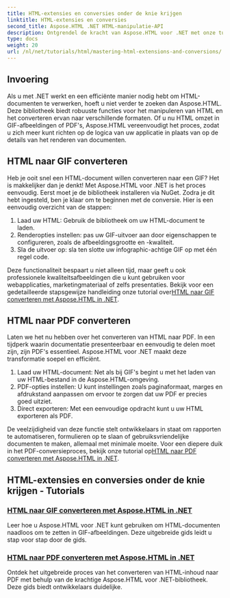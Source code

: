 ```yaml
---
title: HTML-extensies en conversies onder de knie krijgen
linktitle: HTML-extensies en conversies
second_title: Aspose.HTML .NET HTML-manipulatie-API
description: Ontgrendel de kracht van Aspose.HTML voor .NET met onze tutorials over het converteren van HTML naar GIF's en PDF's. Transformeer uw documenten moeiteloos.
type: docs
weight: 20
url: /nl/net/tutorials/html/mastering-html-extensions-and-conversions/
---
```


## Invoering

Als u met .NET werkt en een efficiënte manier nodig hebt om HTML-documenten te verwerken, hoeft u niet verder te zoeken dan Aspose.HTML. Deze bibliotheek biedt robuuste functies voor het manipuleren van HTML en het converteren ervan naar verschillende formaten. Of u nu HTML omzet in GIF-afbeeldingen of PDF's, Aspose.HTML vereenvoudigt het proces, zodat u zich meer kunt richten op de logica van uw applicatie in plaats van op de details van het renderen van documenten.

## HTML naar GIF converteren
Heb je ooit snel een HTML-document willen converteren naar een GIF? Het is makkelijker dan je denkt! Met Aspose.HTML voor .NET is het proces eenvoudig. Eerst moet je de bibliotheek installeren via NuGet. Zodra je dit hebt ingesteld, ben je klaar om te beginnen met de conversie. Hier is een eenvoudig overzicht van de stappen:

1. Laad uw HTML: Gebruik de bibliotheek om uw HTML-document te laden.
2. Renderopties instellen: pas uw GIF-uitvoer aan door eigenschappen te configureren, zoals de afbeeldingsgrootte en -kwaliteit.
3. Sla de uitvoer op: sla ten slotte uw infographic-achtige GIF op met één regel code.

 Deze functionaliteit bespaart u niet alleen tijd, maar geeft u ook professionele kwaliteitsafbeeldingen die u kunt gebruiken voor webapplicaties, marketingmateriaal of zelfs presentaties. Bekijk voor een gedetailleerde stapsgewijze handleiding onze tutorial over[HTML naar GIF converteren met Aspose.HTML in .NET](./converting-html-to-gif/).

## HTML naar PDF converteren
Laten we het nu hebben over het converteren van HTML naar PDF. In een tijdperk waarin documentatie presenteerbaar en eenvoudig te delen moet zijn, zijn PDF's essentieel. Aspose.HTML voor .NET maakt deze transformatie soepel en efficiënt. 

1. Laad uw HTML-document: Net als bij GIF's begint u met het laden van uw HTML-bestand in de Aspose.HTML-omgeving.
2. PDF-opties instellen: U kunt instellingen zoals paginaformaat, marges en afdrukstand aanpassen om ervoor te zorgen dat uw PDF er precies goed uitziet.
3. Direct exporteren: Met een eenvoudige opdracht kunt u uw HTML exporteren als PDF. 

De veelzijdigheid van deze functie stelt ontwikkelaars in staat om rapporten te automatiseren, formulieren op te slaan of gebruiksvriendelijke documenten te maken, allemaal met minimale moeite. Voor een diepere duik in het PDF-conversieproces, bekijk onze tutorial op[HTML naar PDF converteren met Aspose.HTML in .NET](./converting-html-to-pdf/).

## HTML-extensies en conversies onder de knie krijgen - Tutorials
### [ HTML naar GIF converteren met Aspose.HTML in .NET](./converting-html-to-gif/)
Leer hoe u Aspose.HTML voor .NET kunt gebruiken om HTML-documenten naadloos om te zetten in GIF-afbeeldingen. Deze uitgebreide gids leidt u stap voor stap door de gids.
### [HTML naar PDF converteren met Aspose.HTML in .NET](./converting-html-to-pdf/)
Ontdek het uitgebreide proces van het converteren van HTML-inhoud naar PDF met behulp van de krachtige Aspose.HTML voor .NET-bibliotheek. Deze gids biedt ontwikkelaars duidelijke.